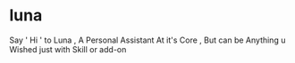 # luna
Say  ' Hi '  to   Luna   , A Personal Assistant At it's Core , But can be Anything u Wished just with Skill or add-on
